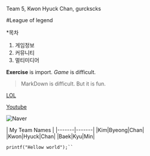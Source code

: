 Team 5, Kwon Hyuck Chan, gurckscks

#League of legend

*목차
1. 게임정보
2. 커뮤니티
3. 멀티미디어

**Exercise** is import.
_Game_ is difficult.

>MarkDown is difficult.
>But it is fun.

[LOL](www.leagueoflegends.co.kr)

[Youtube][1]

![Naver](http://dbscthumb.phinf.naver.net/2315_000_1/20130809102955884_MWJVA8K0Z.jpg/n2504.jpg?type=m4500_4500_fst)

| My Team Names |
|-------|-------|
|Kim|Byeong|Chan|
|Kwon|Hyuck|Chan|
|Baek|Kyu|Min|

```{.c}
printf("Hellow world");``
```

[1]:https://www.youtube.com/"Youtube"

